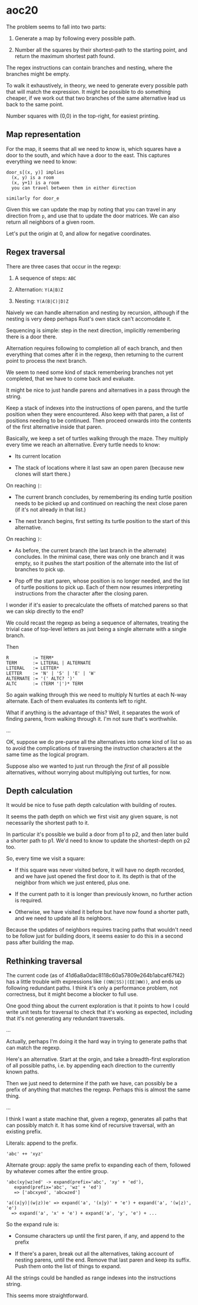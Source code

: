 # aoc20

The problem seems to fall into two parts:

1. Generate a map by following every possible path.

2. Number all the squares by their shortest-path to the starting point, and
   return the maximum shortest path found.

The regex instructions can contain branches and nesting, where the branches
might be empty.

To walk it exhaustively, in theory, we need to generate every possible path that
will match the expression. It might be possible to do something cheaper, if
we work out that two branches of the same alternative lead us back to the
same point.

Number squares with (0,0) in the top-right, for easiest printing.

## Map representation

For the map, it seems that all we need to know is, which squares have a door to
the south, and which have a door to the east. This captures everything we need
to know:

    door_s[(x, y)] implies
      (x, y) is a room
      (x, y+1) is a room
      you can travel between them in either direction

    similarly for door_e

Given this we can update the map by noting that you can travel in any direction
from `p`, and use that to update the door matrices. We can also return all
neighbors of a given room.

Let's put the origin at 0, and allow for negative coordinates.

## Regex traversal

There are three cases that occur in the regexp:

1. A sequence of steps: `ABC`

2. Alternation: `Y(A|B)Z`

3. Nesting: `Y(A(B|C)|D)Z`

Naively we can handle alternation and nesting by recursion, although if the
nesting is very deep perhaps Rust's own stack can't accomodate it.

Sequencing is simple: step in the next direction, implicitly remembering there
is a door there.

Alternation requires following to completion all of each branch, and then
everything that comes after it in the regexp, then returning to the current
point to process the next branch.

We seem to need some kind of stack remembering branches not yet completed, that
we have to come back and evaluate.

It might be nice to just handle parens and alternatives in a pass through the
string.

Keep a stack of indexes into the instructions of open parens, and the turtle
position when they were encountered. Also keep with that paren, a list of
positions needing to be continued. Then proceed onwards into the contents of
the first alternative inside that paren.

Basically, we keep a set of turtles walking through the maze. They multiply
every time we reach an alternative. Every turtle needs to know:

* Its current location

* The stack of locations where it last saw an open paren (because new clones
  will start there.)

On reaching `|`:

* The current branch concludes, by remembering its ending turtle position needs
  to be picked up and continued on reaching the next close paren (if it's not
  already in that list.)

* The next branch begins, first setting its turtle position to the start of this
  alternative.

On reaching `)`:

* As before, the current branch (the last branch in the alternate) concludes.
  In the minimal case, there was only one branch and it was empty, so it pushes
  the start position of the alternate into the list of branches to pick up.

* Pop off the start paren, whose position is no longer needed, and the list of
  turtle positions to pick up. Each of them now resumes interpreting
  instructions from the character after the closing paren.

I wonder if it's easier to precalculate the offsets of matched parens so that we
can skip directly to the end?

We could recast the regexp as being a sequence of alternates, treating the
trivial case of top-level letters as just being a single alternate with a single
branch.

Then

    R         := TERM*
    TERM      := LITERAL | ALTERNATE
    LITERAL   := LETTER*
    LETTER    := 'N' | 'S' | 'E' | 'W'
    ALTERNATE := '(' ALTC? ')'
    ALTC      := (TERM '|')* TERM

So again walking through this we need to multiply N turtles at each N-way
alternate. Each of them evaluates its contents left to right.

What if anything is the advantage of this? Well, it separates the work of
finding parens, from walking through it. I'm not sure that's worthwhile.

...

OK, suppose we do pre-parse all the alternatives into some kind of list so as to
avoid the complications of traversing the instruction characters at the same
time as the logical program.

Suppose also we wanted to just run through the _first_ of all possible
alternatives, without worrying about multiplying out turtles, for now.

## Depth calculation

It would be nice to fuse path depth calculation with building of routes.

It seems the path depth on which we first visit any given square, is not
necessarily the shortest path to it.

In particular it's possible we build a door from p1 to p2, and then later
build a shorter path to p1. We'd need to know to update the shortest-depth
on p2 too.

So, every time we visit a square:

*  If this square was never visited before, it will have no depth recorded,
   and we have just opened the first door to it. Its depth is that of the
   neighbor from which we just entered, plus one.

*  If the current path to it is longer than previously known, no further
   action is required.

*  Otherwise, we have visited it before but have now found a shorter path,
   and we need to update all its neighbors.

Because the updates of neighbors requires tracing paths that wouldn't need
to be follow just for building doors, it seems easier to do this in a second
pass after building the map.

## Rethinking traversal

The current code (as of 41d6a8a0dac8118c60a57809e264b1abcaf67f42) has a little 
trouble with expressions like `((NN|SS)|(EE|WW))`, and ends up following redundant
paths. I think it's only a performance problem, not correctness, but it might 
become a blocker to full use.

One good thing about the current exploration is that it points to how I could write
unit tests for traversal to check that it's working as expected, including that
it's not generating any redundant traversals.

...

Actually, perhaps I'm doing it the hard way in trying to generate paths that
can match the regexp.

Here's an alternative. Start at the orgin, and take a breadth-first exploration
of all possible paths, i.e. by appending each direction to the currently known
paths.

Then we just need to determine if the path we have, can possibly be a prefix of
anything that matches the regexp. Perhaps this is almost the same thing.

...

I think I want a state machine that, given a regexp, generates all paths that
can possibly match it. It has some kind of recursive traversal, with an existing
prefix.

Literals: append to the prefix.

    'abc' ++ 'xyz'

Alternate group: apply the same prefix to expanding each of them, followed by 
whatever comes after the entire group.

    'abc(xy|wz)ed' -> expand(prefix='abc', 'xy' + 'ed'), 
       expand(prefix='abc', 'wz' + 'ed')
       => ['abcxyed', 'abcwzed']
       
    'a((x|y)|(w|z))e' => expand('a', '(x|y)' + 'e') + expand('a', '(w|z)', 'e')
      => expand('a', 'x' + 'e') + expand('a', 'y', 'e') + ...

So the expand rule is:

* Consume characters up until the first paren, if any, and append to the prefix

* If there's a paren, break out all the alternatives, taking account of nesting 
  parens, until the end. Remove that last paren and keep its suffix. 
  Push them onto the list of things to expand.
  
All the strings could be handled as range indexes into the instructions string.

This seems more straightforward. 
       
